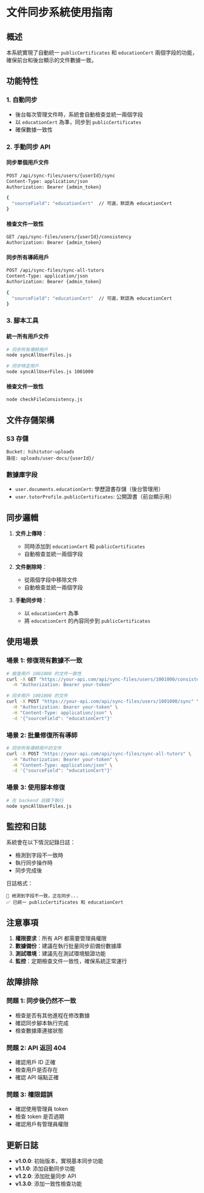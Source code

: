 # 文件同步系統使用指南

## 概述

本系統實現了自動統一 `publicCertificates` 和 `educationCert` 兩個字段的功能，確保前台和後台顯示的文件數據一致。

## 功能特性

### 1. 自動同步
- 後台每次管理文件時，系統會自動檢查並統一兩個字段
- 以 `educationCert` 為準，同步到 `publicCertificates`
- 確保數據一致性

### 2. 手動同步 API

#### 同步單個用戶文件
```bash
POST /api/sync-files/users/{userId}/sync
Content-Type: application/json
Authorization: Bearer {admin_token}

{
  "sourceField": "educationCert"  // 可選，默認為 educationCert
}
```

#### 檢查文件一致性
```bash
GET /api/sync-files/users/{userId}/consistency
Authorization: Bearer {admin_token}
```

#### 同步所有導師用戶
```bash
POST /api/sync-files/sync-all-tutors
Content-Type: application/json
Authorization: Bearer {admin_token}

{
  "sourceField": "educationCert"  // 可選，默認為 educationCert
}
```

### 3. 腳本工具

#### 統一所有用戶文件
```bash
# 同步所有導師用戶
node syncAllUserFiles.js

# 同步特定用戶
node syncAllUserFiles.js 1001000
```

#### 檢查文件一致性
```bash
node checkFileConsistency.js
```

## 文件存儲架構

### S3 存儲
```
Bucket: hihitutor-uploads
路徑: uploads/user-docs/{userId}/
```

### 數據庫字段
- `user.documents.educationCert`: 學歷證書存儲（後台管理用）
- `user.tutorProfile.publicCertificates`: 公開證書（前台顯示用）

## 同步邏輯

1. **文件上傳時**：
   - 同時添加到 `educationCert` 和 `publicCertificates`
   - 自動檢查並統一兩個字段

2. **文件刪除時**：
   - 從兩個字段中移除文件
   - 自動檢查並統一兩個字段

3. **手動同步時**：
   - 以 `educationCert` 為準
   - 將 `educationCert` 的內容同步到 `publicCertificates`

## 使用場景

### 場景 1: 修復現有數據不一致
```bash
# 檢查用戶 1001000 的文件一致性
curl -X GET "https://your-api.com/api/sync-files/users/1001000/consistency" \
  -H "Authorization: Bearer your-token"

# 同步用戶 1001000 的文件
curl -X POST "https://your-api.com/api/sync-files/users/1001000/sync" \
  -H "Authorization: Bearer your-token" \
  -H "Content-Type: application/json" \
  -d '{"sourceField": "educationCert"}'
```

### 場景 2: 批量修復所有導師
```bash
# 同步所有導師用戶的文件
curl -X POST "https://your-api.com/api/sync-files/sync-all-tutors" \
  -H "Authorization: Bearer your-token" \
  -H "Content-Type: application/json" \
  -d '{"sourceField": "educationCert"}'
```

### 場景 3: 使用腳本修復
```bash
# 在 backend 目錄下執行
node syncAllUserFiles.js
```

## 監控和日誌

系統會在以下情況記錄日誌：
- 檢測到字段不一致時
- 執行同步操作時
- 同步完成後

日誌格式：
```
🔧 檢測到字段不一致，正在同步...
✅ 已統一 publicCertificates 和 educationCert
```

## 注意事項

1. **權限要求**：所有 API 都需要管理員權限
2. **數據備份**：建議在執行批量同步前備份數據庫
3. **測試環境**：建議先在測試環境驗證功能
4. **監控**：定期檢查文件一致性，確保系統正常運行

## 故障排除

### 問題 1: 同步後仍然不一致
- 檢查是否有其他進程在修改數據
- 確認同步腳本執行完成
- 檢查數據庫連接狀態

### 問題 2: API 返回 404
- 確認用戶 ID 正確
- 檢查用戶是否存在
- 確認 API 端點正確

### 問題 3: 權限錯誤
- 確認使用管理員 token
- 檢查 token 是否過期
- 確認用戶有管理員權限

## 更新日誌

- **v1.0.0**: 初始版本，實現基本同步功能
- **v1.1.0**: 添加自動同步功能
- **v1.2.0**: 添加批量同步 API
- **v1.3.0**: 添加一致性檢查功能
